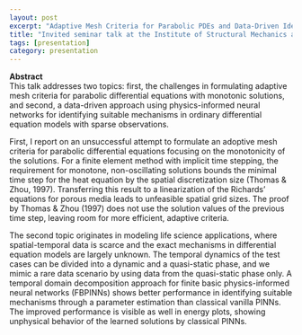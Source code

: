 ```yaml
---
layout: post
excerpt: "Adaptive Mesh Criteria for Parabolic PDEs and Data-Driven Identification in ODE Models" 
title: "Invited seminar talk at the Institute of Structural Mechanics and Dynamics in Aerospace Engineering, Universität Stuttgart, 05.02.2025. "
tags: [presentation]
category: presentation
---
```


<b>Abstract</b><br>
This talk addresses two topics: first, the challenges in formulating adaptive mesh criteria for parabolic differential equations with monotonic solutions, and second, a data-driven approach using physics-informed neural networks for identifying suitable mechanisms in ordinary differential equation models with sparse observations.

First, I report on an unsuccessful attempt to formulate an adoptive mesh criteria for parabolic differential equations focusing on the monotonicity of the solutions. For a finite element method with implicit time stepping, the requirement for monotone, non-oscillating solutions bounds the minimal time step for the heat equation by the spatial discretization size (Thomas & Zhou, 1997). Transferring this result to a linearization of the Richards’ equations for porous media leads to unfeasible spatial grid sizes. The proof by Thomas & Zhou (1997) does not use the solution values of the previous time step, leaving room for more efficient, adaptive criteria.

The second topic originates in modeling life science applications, where spatial-temporal data is scarce and the exact mechanisms in differential equation models are largely unknown. The temporal dynamics of the test cases can be divided into a dynamic and a quasi-static phase, and we mimic a rare data scenario by using data from the quasi-static phase only. A temporal domain decomposition approach for finite basic physics-informed neural networks (FBPINNs) shows better performance in identifying suitable mechanisms through a parameter estimation than classical vanilla PINNs. The improved performance is visible as well in energy plots, showing unphysical behavior of the learned solutions by classical PINNs.
